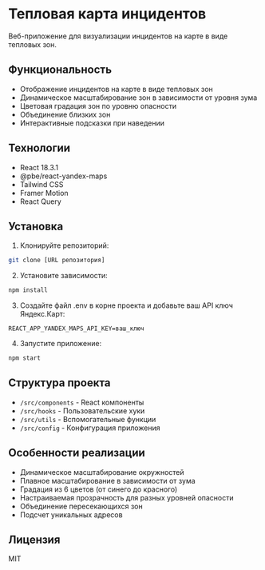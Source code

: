 # Тепловая карта инцидентов

Веб-приложение для визуализации инцидентов на карте в виде тепловых зон.

## Функциональность

- Отображение инцидентов на карте в виде тепловых зон
- Динамическое масштабирование зон в зависимости от уровня зума
- Цветовая градация зон по уровню опасности
- Объединение близких зон
- Интерактивные подсказки при наведении

## Технологии

- React 18.3.1
- @pbe/react-yandex-maps
- Tailwind CSS
- Framer Motion
- React Query

## Установка

1. Клонируйте репозиторий:
```bash
git clone [URL репозитория]
```

2. Установите зависимости:
```bash
npm install
```

3. Создайте файл .env в корне проекта и добавьте ваш API ключ Яндекс.Карт:
```
REACT_APP_YANDEX_MAPS_API_KEY=ваш_ключ
```

4. Запустите приложение:
```bash
npm start
```

## Структура проекта

- `/src/components` - React компоненты
- `/src/hooks` - Пользовательские хуки
- `/src/utils` - Вспомогательные функции
- `/src/config` - Конфигурация приложения

## Особенности реализации

- Динамическое масштабирование окружностей
- Плавное масштабирование в зависимости от зума
- Градация из 6 цветов (от синего до красного)
- Настраиваемая прозрачность для разных уровней опасности
- Объединение пересекающихся зон
- Подсчет уникальных адресов

## Лицензия

MIT
